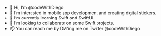 - 👋 Hi, I’m @codeWithDiego
- 👀 I’m interested in mobile app development and creating digital stickers.
- 🌱 I’m currently learning Swift and SwiftUI.
- 💞️ I’m looking to collaborate on some Swift projects.
- 📫 You can reach me by DM'ing me on Twitter @codeWithDiego

<!---
codeWithDiego/codeWithDiego is a ✨ special ✨ repository because its `README.md` (this file) appears on your GitHub profile.
You can click the Preview link to take a look at your changes.
--->
